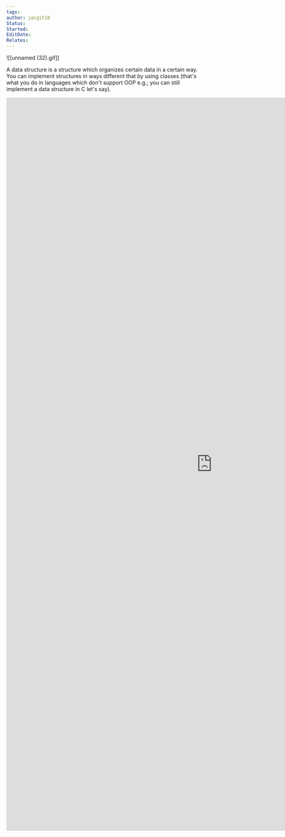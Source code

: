```yaml
---
tags: 
author: jacgit18
Status: 
Started: 
EditDate: 
Relates:
---
```

![[unnamed (32).gif]]

A data structure is a structure which organizes certain data in a certain way. You can implement structures in ways different that by using classes (that's what you do in languages which don't support OOP e.g.; you can still implement a data structure in C let's say).


<iframe src="https://github.com/jacgit18/DevReps/blob/main/src/util/DataStrucFactory.ts" width="1080" height="1920" frameborder="0"></iframe>
